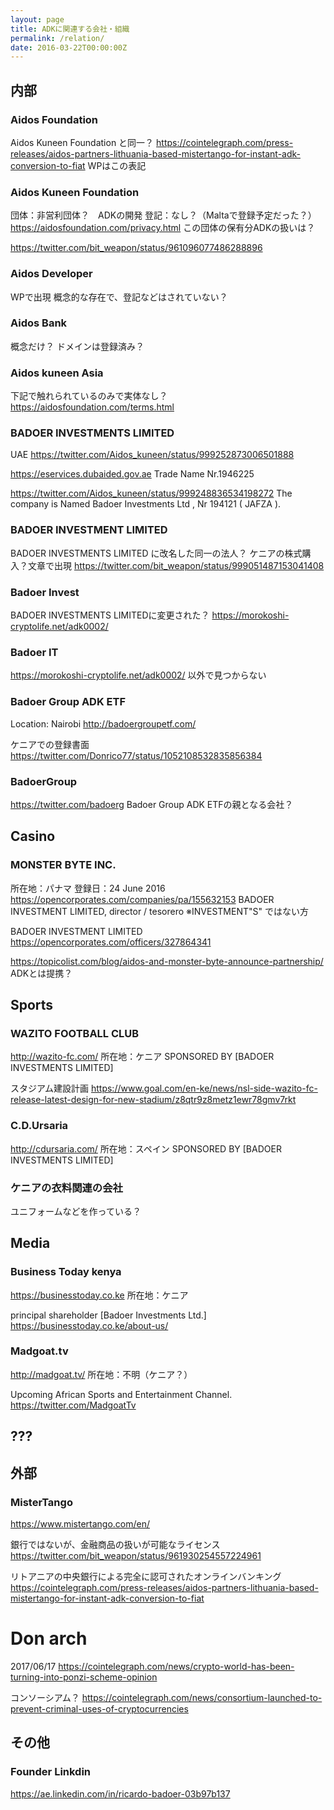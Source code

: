```yaml
---
layout: page
title: ADKに関連する会社・組織
permalink: /relation/
date: 2016-03-22T00:00:00Z
---
```


<!-- TODO 図が必要？ cytoscape.js ? -->

## 内部

### Aidos Foundation
Aidos Kuneen Foundation と同一？
https://cointelegraph.com/press-releases/aidos-partners-lithuania-based-mistertango-for-instant-adk-conversion-to-fiat
WPはこの表記

### Aidos Kuneen Foundation
団体：非営利団体？　ADKの開発
登記：なし？（Maltaで登録予定だった？）
https://aidosfoundation.com/privacy.html
この団体の保有分ADKの扱いは？

https://twitter.com/bit_weapon/status/961096077486288896

### Aidos Developer
WPで出現
概念的な存在で、登記などはされていない？

### Aidos Bank
概念だけ？
ドメインは登録済み？

### Aidos kuneen Asia
下記で触れられているのみで実体なし？
https://aidosfoundation.com/terms.html

### BADOER INVESTMENTS LIMITED
UAE
https://twitter.com/Aidos_kuneen/status/999252873006501888

https://eservices.dubaided.gov.ae
Trade Name Nr.1946225

https://twitter.com/Aidos_kuneen/status/999248836534198272
The company is Named Badoer Investments Ltd , Nr 194121 ( JAFZA ).  

### BADOER INVESTMENT LIMITED
BADOER INVESTMENTS LIMITED に改名した同一の法人？
ケニアの株式購入？文章で出現
https://twitter.com/bit_weapon/status/999051487153041408

### Badoer Invest
BADOER INVESTMENTS LIMITEDに変更された？
https://morokoshi-cryptolife.net/adk0002/

### Badoer IT
https://morokoshi-cryptolife.net/adk0002/
以外で見つからない


### Badoer Group ADK ETF
Location: Nairobi
http://badoergroupetf.com/

ケニアでの登録書面
https://twitter.com/Donrico77/status/1052108532835856384

<!-- TODO 検索して実際の登録内容を調べようと思ったが、国外の人の場合結構面倒な登録が必要そうだったので放置
https://www.ecitizen.go.ke/ecitizen-services.html
-->

### BadoerGroup
https://twitter.com/badoerg
Badoer Group ADK ETFの親となる会社？

## Casino

### MONSTER BYTE INC.
所在地：パナマ
登録日：24 June 2016
https://opencorporates.com/companies/pa/155632153
BADOER INVESTMENT LIMITED, director / tesorero
※INVESTMENT"S" ではない方

BADOER INVESTMENT LIMITED
https://opencorporates.com/officers/327864341

https://topicolist.com/blog/aidos-and-monster-byte-announce-partnership/
ADKとは提携？

## Sports

### WAZITO FOOTBALL CLUB
http://wazito-fc.com/
所在地：ケニア
SPONSORED BY [BADOER INVESTMENTS LIMITED]

スタジアム建設計画
https://www.goal.com/en-ke/news/nsl-side-wazito-fc-release-latest-design-for-new-stadium/z8qtr9z8metz1ewr78gmv7rkt

### C.D.Ursaria
http://cdursaria.com/
所在地：スペイン
SPONSORED BY [BADOER INVESTMENTS LIMITED]

### ケニアの衣料関連の会社
ユニフォームなどを作っている？


## Media

### Business Today kenya
https://businesstoday.co.ke
所在地：ケニア

principal shareholder [Badoer Investments Ltd.]
https://businesstoday.co.ke/about-us/

### Madgoat.tv
http://madgoat.tv/
所在地：不明（ケニア？）

Upcoming African Sports and Entertainment Channel.
https://twitter.com/MadgoatTv


## ???

## 外部

### MisterTango
https://www.mistertango.com/en/

銀行ではないが、金融商品の扱いが可能なライセンス
https://twitter.com/bit_weapon/status/961930254557224961

リトアニアの中央銀行による完全に認可されたオンラインバンキング
https://cointelegraph.com/press-releases/aidos-partners-lithuania-based-mistertango-for-instant-adk-conversion-to-fiat

<!-- TODO ICO始めたため、Founderから提携凍結？ -->

# Don arch
2017/06/17
https://cointelegraph.com/news/crypto-world-has-been-turning-into-ponzi-scheme-opinion

コンソーシアム？
https://cointelegraph.com/news/consortium-launched-to-prevent-criminal-uses-of-cryptocurrencies


## その他

### Founder Linkdin
https://ae.linkedin.com/in/ricardo-badoer-03b97b137
